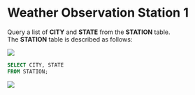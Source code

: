 ﻿# Weather Observation Station 1


Query a list of **CITY** and **STATE** from the **STATION** table.  
The **STATION** table is described as follows:

![](https://s3.amazonaws.com/hr-challenge-images/9336/1449345840-5f0a551030-Station.jpg)

```sql
SELECT CITY, STATE
FROM STATION;
```

![](https://i.imgur.com/6SB936x.png)

